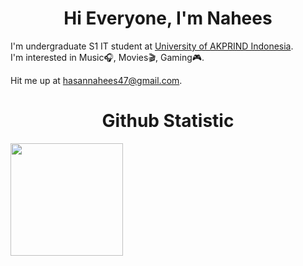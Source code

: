 <h1 align= "center">Hi Everyone, I'm Nahees
</h1>

I'm undergraduate S1 IT student at [University of AKPRIND Indonesia](https://www.akprind.ac.id/).<br>
I'm interested in Music🎧, Movies🎬, Gaming🎮.<br>


Hit me up at hasannahees47@gmail.com.<br>
 <h1 align= "center">Github Statistic
</h1>
<p align="left">
<a href="https://github.com/nacchipedia">
  <img height="180em" src="https://github-readme-stats-eight-theta.vercel.app/api?username=nacchipedia&show_icons=true&theme=algolia&include_all_commits=true&count_private=true"/>
</a>
</p>
